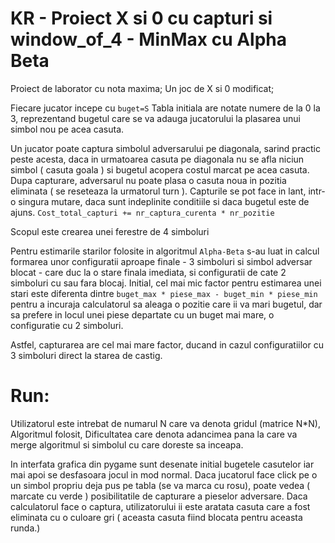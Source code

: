 # KR - Proiect X si 0 cu capturi si window_of_4 - MinMax cu Alpha Beta

Proiect de laborator cu nota maxima; Un joc de X si 0 modificat;

Fiecare jucator incepe cu `buget=S`
Tabla initiala are notate numere de la 0 la 3, reprezentand bugetul care se va adauga jucatorului la plasarea unui simbol nou pe acea casuta.

Un jucator poate captura simbolul adversarului pe diagonala, sarind practic peste acesta, daca in urmatoarea casuta pe diagonala nu se afla niciun simbol ( casuta goala ) si bugetul acopera costul marcat pe acea casuta. Dupa capturare, adversarul nu poate plasa o casuta noua in pozitia eliminata ( se reseteaza la urmatorul turn ). Capturile se pot face in lant, intr-o singura mutare, daca sunt indeplinite conditiile si daca bugetul este de ajuns. `Cost_total_capturi += nr_captura_curenta * nr_pozitie `

Scopul este crearea unei ferestre de 4 simboluri

Pentru estimarile starilor folosite in algoritmul `Alpha-Beta` s-au luat in calcul formarea unor configuratii aproape finale - 3 simboluri si simbol adversar blocat - care duc la o stare finala imediata, si configuratii de cate 2 simboluri cu sau fara blocaj. Initial, cel mai mic factor pentru estimarea unei stari este diferenta dintre `buget_max * piese_max - buget_min * piese_min` pentru a incuraja calculatorul sa aleaga o pozitie care ii va mari bugetul, dar sa prefere in locul unei piese departate cu un buget mai mare, o configuratie cu 2 simboluri.

Astfel, capturarea are cel mai mare factor, ducand in cazul configuratiilor cu 3 simboluri direct la starea de castig.

# Run:

Utilizatorul este intrebat de numarul N care va denota gridul (matrice N\*N), Algoritmul folosit, Dificultatea care denota adancimea pana la care va merge algoritmul si simbolul cu care doreste sa inceapa.

In interfata grafica din pygame sunt desenate initial bugetele casutelor iar mai apoi se desfasoara jocul in mod normal. Daca jucatorul face click pe o un simbol propriu deja pus pe tabla (se va marca cu rosu), poate vedea ( marcate cu verde ) posibilitatile de capturare a pieselor adversare. Daca calculatorul face o captura, utilizatorului ii este aratata casuta care a fost eliminata cu o culoare gri ( aceasta casuta fiind blocata pentru aceasta runda.)
